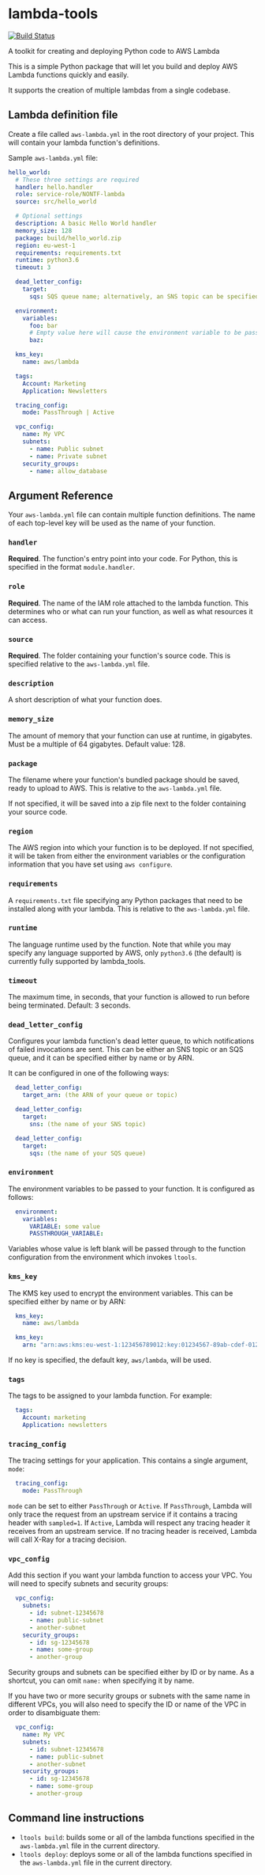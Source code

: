 lambda-tools
============

[![Build Status][shield-travis]][info-travis]

A toolkit for creating and deploying Python code to AWS Lambda

This is a simple Python package that will let you build and deploy AWS Lambda
functions quickly and easily.

It supports the creation of multiple lambdas from a single codebase.

Lambda definition file
----------------------

Create a file called `aws-lambda.yml` in the root directory of your project.
This will contain your lambda function's definitions.

Sample `aws-lambda.yml` file:

```yml
hello_world:
  # These three settings are required
  handler: hello.handler
  role: service-role/NONTF-lambda
  source: src/hello_world

  # Optional settings
  description: A basic Hello World handler
  memory_size: 128
  package: build/hello_world.zip
  region: eu-west-1
  requirements: requirements.txt
  runtime: python3.6
  timeout: 3

  dead_letter_config:
    target:
      sqs: SQS queue name; alternatively, an SNS topic can be specified.

  environment:
    variables:
      foo: bar
      # Empty value here will cause the environment variable to be passed through
      baz:

  kms_key:
    name: aws/lambda

  tags:
    Account: Marketing
    Application: Newsletters

  tracing_config:
    mode: PassThrough | Active

  vpc_config:
    name: My VPC
    subnets:
      - name: Public subnet
      - name: Private subnet
    security_groups:
      - name: allow_database
```

Argument Reference
------------------

Your `aws-lambda.yml` file can contain multiple function definitions.
The name of each top-level key will be used as the name of your function.

### `handler`
**Required**. The function's entry point into your code. For Python, this is
specified in the format `module.handler`.

### `role`
**Required**. The name of the IAM role attached to the lambda function.
This determines who or what can run your function, as well as what resources
it can access.

### `source`
**Required**. The folder containing your function's source code. This is
specified relative to the `aws-lambda.yml` file.

### `description`
A short description of what your function does.

### `memory_size`
The amount of memory that your function can use at runtime, in gigabytes.
Must be a multiple of 64 gigabytes. Default value: 128.

### `package`
The filename where your function's bundled package should be saved, ready to
upload to AWS. This is relative to the `aws-lambda.yml` file.

If not specified, it will be saved into a zip file next to the folder containing
your source code.

### `region`
The AWS region into which your function is to be deployed. If not specified,
it will be taken from either the environment variables or the configuration
information that you have set using `aws configure`.

### `requirements`
A `requirements.txt` file specifying any Python packages that need to be
installed along with your lambda. This is relative to the `aws-lambda.yml` file.

### `runtime`
The language runtime used by the function. Note that while you may specify any
language supported by AWS, only `python3.6` (the default) is currently fully
supported by lambda_tools.

### `timeout`
The maximum time, in seconds, that your function is allowed to run before being
terminated. Default: 3 seconds.

### `dead_letter_config`
Configures your lambda function's dead letter queue, to which notifications of
failed invocations are sent. This can be either an SNS topic or an SQS queue,
and it can be specified either by name or by ARN.

It can be configured in one of the following ways:

```yaml
  dead_letter_config:
    target_arn: (the ARN of your queue or topic)

  dead_letter_config:
    target:
      sns: (the name of your SNS topic)

  dead_letter_config:
    target:
      sqs: (the name of your SQS queue)
```

### `environment`
The environment variables to be passed to your function.
It is configured as follows:

```yaml
  environment:
    variables:
      VARIABLE: some value
      PASSTHROUGH_VARIABLE:
```

Variables whose value is left blank will be passed through to the function
configuration from the environment which invokes `ltools`.

### `kms_key`
The KMS key used to encrypt the environment variables. This can be specified
either by name or by ARN:

```yaml
  kms_key:
    name: aws/lambda

  kms_key:
    arn: "arn:aws:kms:eu-west-1:123456789012:key:01234567-89ab-cdef-0123-456789abcdef"
```

If no key is specified, the default key, `aws/lambda`, will be used.

### `tags`
The tags to be assigned to your lambda function. For example:

```yaml
  tags:
    Account: marketing
    Application: newsletters
```

### `tracing_config`
The tracing settings for your application. This contains a single argument,
`mode`:

```yaml
  tracing_config:
    mode: PassThrough
```
`mode` can be set to either `PassThrough` or `Active`. If `PassThrough`, Lambda
will only trace the request from an upstream service if it contains a tracing
header with `sampled=1`. If `Active`, Lambda will respect any tracing header it
receives from an upstream service. If no tracing header is received, Lambda will
call X-Ray for a tracing decision.

### `vpc_config`
Add this section if you want your lambda function to access your VPC. You will
need to specify subnets and security groups:

```yaml
  vpc_config:
    subnets:
      - id: subnet-12345678
      - name: public-subnet
      - another-subnet
    security_groups:
      - id: sg-12345678
      - name: some-group
      - another-group
```

Security groups and subnets can be specified either by ID or by name. As a
shortcut, you can omit `name:` when specifying it by name.

If you have two or more security groups or subnets with the same name in
different VPCs, you will also need to specify the ID or name of the VPC in order
to disambiguate them:

```yaml
  vpc_config:
    name: My VPC
    subnets:
      - id: subnet-12345678
      - name: public-subnet
      - another-subnet
    security_groups:
      - id: sg-12345678
      - name: some-group
      - another-group
```

Command line instructions
-------------------------

 * `ltools build`: builds some or all of the lambda functions specified in the
   `aws-lambda.yml` file in the current directory.
 * `ltools deploy`: deploys some or all of the lambda functions specified in
   the `aws-lambda.yml` file in the current directory.


[info-travis]:   https://travis-ci.org/jammycakes/lambda-tools
[shield-travis]: https://img.shields.io/travis/jammycakes/lambda-tools.svg